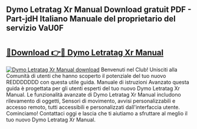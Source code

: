 ## Dymo Letratag Xr Manual Download gratuit PDF - Part-jdH Italiano Manuale del proprietario del servizio VaU0F

# <h2><a href="http://dffl3b5.blite.top/?on=Dymo+Letratag+Xr+Manual">🔗Download 👉🔴 Dymo Letratag Xr Manual</a></h2>

[![Dymo Letratag Xr Manual download](https://i.imgur.com/lujVjoI.png)](http://dffl3b5.blite.top/?on=Dymo+Letratag+Xr+Manual)
Benvenuti nel Club! Unisciti alla Comunità di utenti che hanno scoperto il potenziale del tuo nuovo REDDDDDDD con questa utile guida. Manuale di istruzioni Avanzato questa guida è progettata per gli utenti esperti del tuo nuovo Dymo Letratag Xr Manual. Le funzionalità avanzate di Dymo Letratag Xr Manual includono rilevamento di oggetti, Sensori di movimento, avvisi personalizzabili e accesso remoto, tutti accessibili e personalizzati dall'interfaccia utente. Cominciamo! Contattaci oggi e lascia che ti aiutiamo a sfruttare al meglio il tuo nuovo Dymo Letratag Xr Manual.
